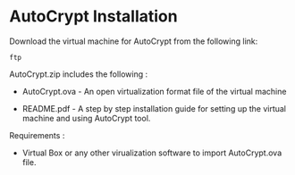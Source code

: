 # AutoCrypt Installation

Download the virtual machine for AutoCrypt from the following link:
```
ftp 

```

AutoCrypt.zip includes the following :

* AutoCrypt.ova - An open virtualization format file of the virtual machine

* README.pdf - A step by step installation guide for setting up the virtual machine and using AutoCrypt tool.


Requirements :

* Virtual Box or any other virualization software to import AutoCrypt.ova file.
